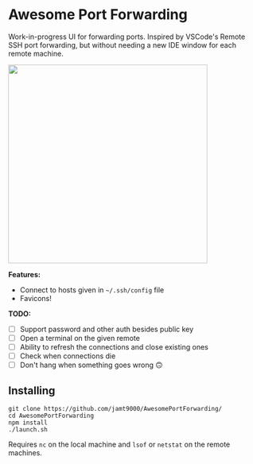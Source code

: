 # Awesome Port Forwarding

Work-in-progress UI for forwarding ports. Inspired by VSCode's Remote SSH port forwarding, but without needing a new IDE window for each remote machine.

<img src="https://i.imgur.com/7xIasX8.png" width=400>

**Features:**

* Connect to hosts given in `~/.ssh/config` file
* Favicons!

**TODO:**

- [ ] Support password and other auth besides public key
- [ ] Open a terminal on the given remote
- [ ] Ability to refresh the connections and close existing ones
- [ ] Check when connections die
- [ ] Don't hang when something goes wrong 🙃

## Installing

```
git clone https://github.com/jamt9000/AwesomePortForwarding/
cd AwesomePortForwarding
npm install
./launch.sh
```

Requires `nc` on the local machine and `lsof` or `netstat` on the remote machines.

